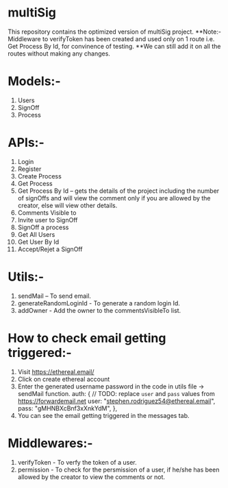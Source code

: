 # multiSig
This repository contains the optimized version of multiSig project.
**Note:- Middleware to verifyToken has been created and used only on 1 route i.e. Get Process By Id, for convinence of testing.
**We can still add it on all the routes without making any changes.

# Models:- 
1. Users
2. SignOff
3. Process


# APIs:-
1. Login
2. Register
3. Create Process
4. Get Process
5. Get Process By Id – gets the details of the project including the number of signOffs and will view the comment only if you are allowed by the creator, else will view other details.
6. Comments Visible to
7. Invite user to SignOff
8. SignOff a process
9. Get All Users
10. Get User By Id
11. Accept/Rejet a SignOff


# Utils:- 
1. sendMail – To send email.
2. generateRandomLoginId - To generate a random login Id.
3. addOwner - Add the owner to the commentsVisibleTo list.

# How to check email getting triggered:-
1. Visit https://ethereal.email/
2. Click on create ethereal account
3. Enter the generated username password in the code in utils file -> sendMail function.
 auth: {
                // TODO: replace `user` and `pass` values from <https://forwardemail.net>
                user: "stephen.rodriguez54@ethereal.email",
                pass: "gMHNBXcBnf3xXnkYdM",
            },
4. You can see the email getting triggered in the messages tab. 

# Middlewares:-
1. verifyToken - To verfy the token of a user.
2. permission - To check for the persmission of a user, if he/she has been allowed by the creator to view the comments or not.
